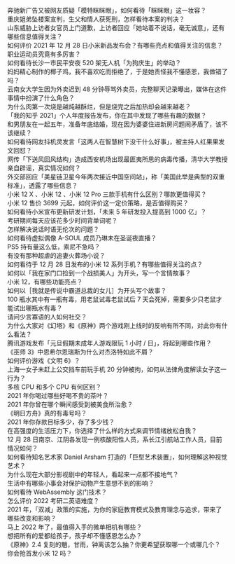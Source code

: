 奔驰新广告又被网友质疑「模特眯眯眼」，如何看待「眯眯眼」这一妆容？  
重庆姐弟坠楼案宣判，生父和情人获死刑，怎样看待本案的判决？  
山东威胁上访者女官员上门道歉，上访者回应「她站着不说话，毫无诚意」，还有哪些信息值得关注？  
如何评价 2021 年 12 月 28 日小米新品发布会？有哪些亮点和值得关注的信息？  
职业运动员究竟有多厉害？  
如何看待长沙一市民平安夜 520 架无人机「为狗庆生」的举动？  
妈妈精心制作的椰子鸡，我不喜欢吃而拒绝了，于是她责怪我不懂感恩，我做错了吗？  
云南女大学生因为外卖迟到 48 分钟辱骂外卖员，完整聊天记录曝出，媒体在这件事情中扮演了什么角色？  
为什么肉第一次烧是越炖越酥烂，但是烧完之后加热却会越来越老？  
「我的知乎 2021」个人年度报告发布，你在其中发现了哪些有趣的数据？  
和男朋友在一起五年，准备年底结婚，现在因为婆婆住进新房问题闹矛盾了，该不该继续？  
如何看待网友抖机灵发言「这两人在智慧树下没干什么好事」，被主持人红果果发文回怼？  
网传「下送风回风结构」造成西安机场出现最匪夷所思的病毒传播，清华大学教授亲自辟谣，真实情况如何？  
外交部回应「美星链卫星今年两次接近中国空间站」，称「美国此举是典型的双重标准」，透露了哪些信息？  
小米 12 X 、小米 12 、小米 12 Pro 三款手机有什么区别？哪款更值得买？  
小米 12 售价 3699 元起，如何评价这一定价策略，是否值得购买？  
如何看待小米宣布更新研发计划，「未来 5 年研发投入提高到 1000 亿」？  
考研期间每天应该花多少时间背单词呢？  
怎样解决说话时语无伦次的问题？  
如何看待虚拟偶像 A-SOUL 成员乃琳未在圣诞夜直播？  
PS5 持有量这么低，索尼不急吗？  
有没有那种超虐的追妻火葬场小说？  
如何看待于 12 月 28 日发布的小米 12 系列手机？有哪些值得关注的点？  
如何以「我在家门口捡到一个战损美人」为开头，写一个言情故事？  
小米 12，有哪些功能亮点？  
如何以［我就是传说中霸道总裁的女儿］为开头写个故事？  
100 瓶水其中有一瓶有毒，用老鼠试毒老鼠试后 7 天会死掉，需要多少只老鼠才能试出哪瓶水有毒？  
请问少言寡语的人如何社交？  
为什么大家对《幻塔》和《原神》两个游戏刚上线时的反响有所不同，对此你有什么看法？  
腾讯游戏发布「元旦假期未成年人游戏限玩 1 小时 / 日」，将起到哪些作用？  
《巫师 3》中恩希尔恩瑞斯为什么对杰洛特如此不屑？  
如何评价游戏《文明 6》？  
上海一女子未赶上公交挡车前玩手机 20 分钟被拘，如何从法律角度解读女子这一行为？  
多核 CPU 和多个 CPU 有何区别？  
2021 年你喝过哪些好喝不贵的茶叶？  
2021 年你曾在哪个瞬间感受到被美食所治愈？  
《明日方舟》真的有毒号吗？  
2021 年你存款目标多少，存了多少钱？  
在高强度的生活压力下，你选择了什么样的方式来调节情绪放松自我？  
12 月 28 日南京、江阴各发现一例核酸阳性人员，系长江引航站工作人员，目前情况如何？  
如何看待知名艺术家 Daniel Arsham 打造的「巨型艺术装置」，如何理解这种视觉艺术？  
为什么现在大部分影视剧中的年轻人，看起来一点都不接地气？  
生活中有哪些小事会对保护动物产生意想不到的影响？  
如何看待 WebAssembly 这门技术？  
怎么评价 2022 考研二英语难度？  
2021 年，「双减」政策的实施，为你的家庭教育模式及教育理念与追求，带来了哪些改变和影响？  
马上 2022 年了，最值得入手的微单相机有哪些？  
想把所有的爱都给孩子，孩子却不懂感恩怎么办？  
《原神》2.4 复刻的魈，甘雨，钟离该怎么抽？你更希望获取哪一个或哪几个？  
你会抢首发小米 12 吗？  
